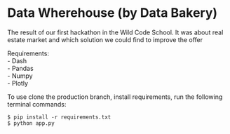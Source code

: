 # Data Wherehouse (by Data Bakery)

The result of our first hackathon in the Wild Code School.
It was about real estate market and which solution we could find 
to improve the offer<br/>

Requirements:   
    - Dash   
    - Pandas   
    - Numpy   
    - Plotly   
    
To use clone the production branch, install requirements, run the following terminal commands:

    $ pip install -r requirements.txt
    $ python app.py
    
